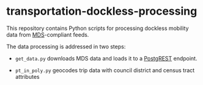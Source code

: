 # transportation-dockless-processing

This repository contains Python scripts for processing dockless mobility data from [MDS](https://github.com/CityOfLosAngeles/mobility-data-specification)-compliant feeds.

The data processing is addressed in two steps:

- `get_data.py` downloads MDS data and loads it to a [PostgREST](http://postgrest.org) endpoint.

- `pt_in_poly.py` geocodes trip data with council district and census tract attributes
